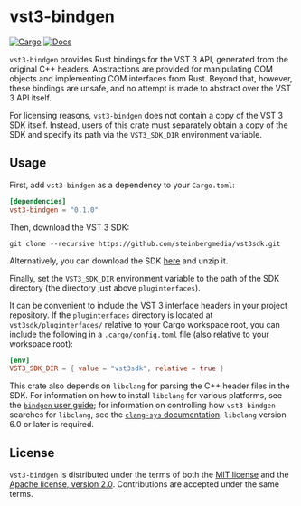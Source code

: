 # vst3-bindgen

[![Cargo](https://img.shields.io/crates/v/vst3-bindgen.svg)](https://crates.io/crates/vst3-bindgen)
[![Docs](https://github.com/coupler-rs/vst3-bindgen/actions/workflows/docs.yml/badge.svg?branch=master)](https://coupler.rs/vst3-bindgen/)

`vst3-bindgen` provides Rust bindings for the VST 3 API, generated from the original C++ headers. Abstractions are provided for manipulating COM objects and implementing COM interfaces from Rust. Beyond that, however, these bindings are unsafe, and no attempt is made to abstract over the VST 3 API itself.

For licensing reasons, `vst3-bindgen` does not contain a copy of the VST 3 SDK itself. Instead, users of this crate must separately obtain a copy of the SDK and specify its path via the `VST3_SDK_DIR` environment variable.

## Usage

First, add `vst3-bindgen` as a dependency to your `Cargo.toml`:

```toml
[dependencies]
vst3-bindgen = "0.1.0"
```

Then, download the VST 3 SDK:

```console
git clone --recursive https://github.com/steinbergmedia/vst3sdk.git
```

Alternatively, you can download the SDK [here](https://www.steinberg.net/developers/) and unzip it.

Finally, set the `VST3_SDK_DIR` environment variable to the path of the SDK directory (the directory just above `pluginterfaces`).

It can be convenient to include the VST 3 interface headers in your project repository. If the `pluginterfaces` directory is located at `vst3sdk/pluginterfaces/` relative to your Cargo workspace root, you can include the following in a `.cargo/config.toml` file (also relative to your workspace root):

```toml
[env]
VST3_SDK_DIR = { value = "vst3sdk", relative = true }
```

This crate also depends on `libclang` for parsing the C++ header files in the SDK. For information on how to install `libclang` for various platforms, see the [`bindgen` user guide](https://rust-lang.github.io/rust-bindgen/requirements.html#clang); for information on controlling how `vst3-bindgen` searches for `libclang`, see the [`clang-sys` documentation](https://github.com/KyleMayes/clang-sys#readme). `libclang` version 6.0 or later is required.

## License

`vst3-bindgen` is distributed under the terms of both the [MIT license](LICENSE-MIT) and the [Apache license, version 2.0](LICENSE-APACHE). Contributions are accepted under the same terms.
